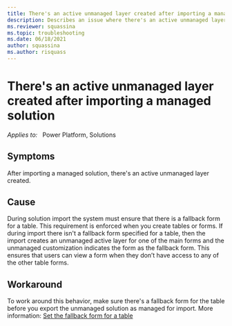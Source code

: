 ```yaml
---
title: There's an active unmanaged layer created after importing a managed solution
description: Describes an issue where there's an active unmanaged layer created after importing a managed solution.
ms.reviewer: squassina
ms.topic: troubleshooting
ms.date: 06/18/2021
author: squassina
ms.author: risquass
---
```

# There's an active unmanaged layer created after importing a managed solution

_Applies to:_ &nbsp; Power Platform, Solutions

## Symptoms

After importing a managed solution, there's an active unmanaged layer created.

## Cause

During solution import the system must ensure that there is a fallback form for a table. This requirement is enforced when you create tables or forms. If during import there isn't a fallback form specified for a table, then the import creates an unmanaged active layer for one of the main forms and the unmanaged customization indicates the form as the fallback form. This ensures that users can view a form when they don’t have access to any of the other table forms.

## Workaround

To work around this behavior, make sure there's a fallback form for the table before you export the unmanaged solution as managed for import. More information: [Set the fallback form for a table](/power-apps/maker/model-driven-apps/control-access-forms#set-the-fallback-form-for-a-table)
